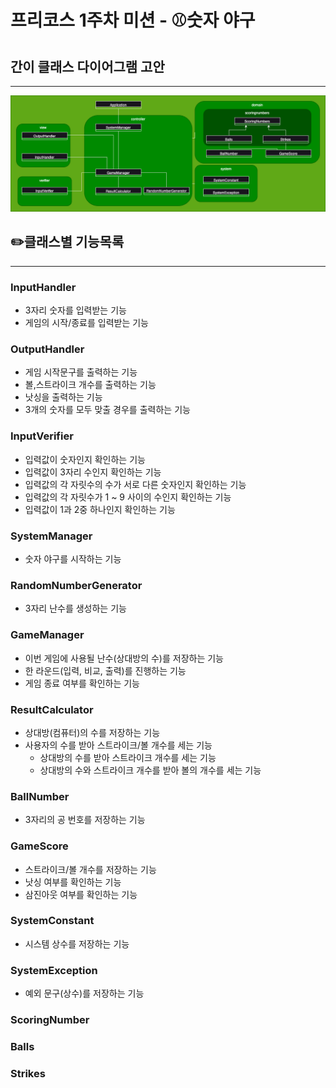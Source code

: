 # 프리코스 1주차 미션 - ⚾️숫자 야구

## 간이 클래스 다이어그램 고안

---

![클래스다이어그램v3.png](images%2F%ED%81%B4%EB%9E%98%EC%8A%A4%EB%8B%A4%EC%9D%B4%EC%96%B4%EA%B7%B8%EB%9E%A8v3.png)

## ✏️클래스별 기능목록

---

### InputHandler

- 3자리 숫자를 입력받는 기능
- 게임의 시작/종료를 입력받는 기능

### OutputHandler

- 게임 시작문구를 출력하는 기능
- 볼,스트라이크 개수를 출력하는 기능
- 낫싱을 출력하는 기능
- 3개의 숫자를 모두 맞출 경우를 출력하는 기능

### InputVerifier

- 입력값이 숫자인지 확인하는 기능
- 입력값이 3자리 수인지 확인하는 기능
- 입력값의 각 자릿수의 수가 서로 다른 숫자인지 확인하는 기능
- 입력값의 각 자릿수가 1 ~ 9 사이의 수인지 확인하는 기능
- 입력값이 1과 2중 하나인지 확인하는 기능

### SystemManager

- 숫자 야구를 시작하는 기능

### RandomNumberGenerator

- 3자리 난수를 생성하는 기능

### GameManager

- 이번 게임에 사용될 난수(상대방의 수)를 저장하는 기능
- 한 라운드(입력, 비교, 출력)를 진행하는 기능
- 게임 종료 여부를 확인하는 기능

### ResultCalculator

- 상대방(컴퓨터)의 수를 저장하는 기능
- 사용자의 수를 받아 스트라이크/볼 개수를 세는 기능
    - 상대방의 수를 받아 스트라이크 개수를 세는 기능
    - 상대방의 수와 스트라이크 개수를 받아 볼의 개수를 세는 기능

### BallNumber

- 3자리의 공 번호를 저장하는 기능

### GameScore

- 스트라이크/볼 개수를 저장하는 기능
- 낫싱 여부를 확인하는 기능
- 삼진아웃 여부를 확인하는 기능

### SystemConstant

- 시스템 상수를 저장하는 기능

### SystemException

- 예외 문구(상수)를 저장하는 기능

### ScoringNumber

### Balls

### Strikes